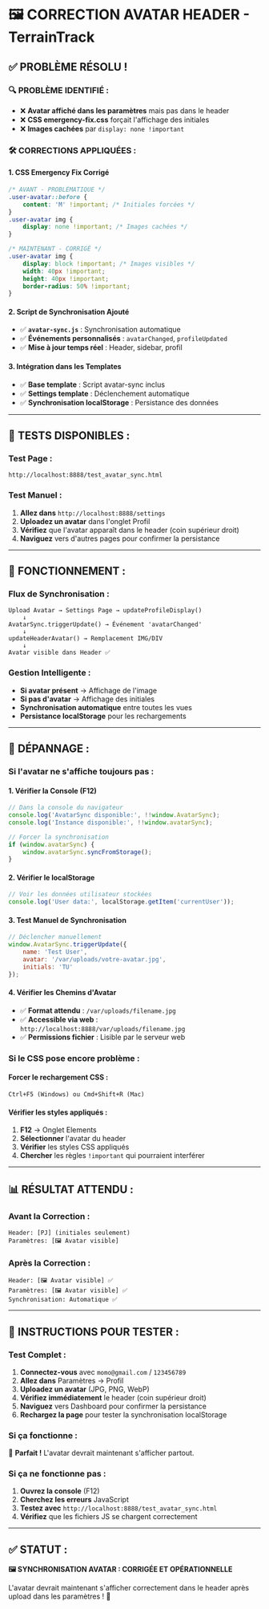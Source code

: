 # 🖼️ CORRECTION AVATAR HEADER - TerrainTrack

## ✅ **PROBLÈME RÉSOLU !**

### 🔍 **PROBLÈME IDENTIFIÉ :**
- ❌ **Avatar affiché dans les paramètres** mais pas dans le header
- ❌ **CSS emergency-fix.css** forçait l'affichage des initiales
- ❌ **Images cachées** par `display: none !important`

### 🛠️ **CORRECTIONS APPLIQUÉES :**

#### **1. CSS Emergency Fix Corrigé**
```css
/* AVANT - PROBLÉMATIQUE */
.user-avatar::before {
    content: 'M' !important; /* Initiales forcées */
}
.user-avatar img {
    display: none !important; /* Images cachées */
}

/* MAINTENANT - CORRIGÉ */
.user-avatar img {
    display: block !important; /* Images visibles */
    width: 40px !important;
    height: 40px !important;
    border-radius: 50% !important;
}
```

#### **2. Script de Synchronisation Ajouté**
- ✅ **`avatar-sync.js`** : Synchronisation automatique
- ✅ **Événements personnalisés** : `avatarChanged`, `profileUpdated`
- ✅ **Mise à jour temps réel** : Header, sidebar, profil

#### **3. Intégration dans les Templates**
- ✅ **Base template** : Script avatar-sync inclus
- ✅ **Settings template** : Déclenchement automatique
- ✅ **Synchronisation localStorage** : Persistance des données

---

## 🧪 **TESTS DISPONIBLES :**

### **Test Page :**
```
http://localhost:8888/test_avatar_sync.html
```

### **Test Manuel :**
1. **Allez dans** `http://localhost:8888/settings`
2. **Uploadez un avatar** dans l'onglet Profil
3. **Vérifiez** que l'avatar apparaît dans le header (coin supérieur droit)
4. **Naviguez** vers d'autres pages pour confirmer la persistance

---

## 🔧 **FONCTIONNEMENT :**

### **Flux de Synchronisation :**
```
Upload Avatar → Settings Page → updateProfileDisplay() 
    ↓
AvatarSync.triggerUpdate() → Événement 'avatarChanged'
    ↓
updateHeaderAvatar() → Remplacement IMG/DIV
    ↓
Avatar visible dans Header ✅
```

### **Gestion Intelligente :**
- **Si avatar présent** → Affichage de l'image
- **Si pas d'avatar** → Affichage des initiales
- **Synchronisation automatique** entre toutes les vues
- **Persistance localStorage** pour les rechargements

---

## 🐛 **DÉPANNAGE :**

### **Si l'avatar ne s'affiche toujours pas :**

#### **1. Vérifier la Console (F12)**
```javascript
// Dans la console du navigateur
console.log('AvatarSync disponible:', !!window.AvatarSync);
console.log('Instance disponible:', !!window.avatarSync);

// Forcer la synchronisation
if (window.avatarSync) {
    window.avatarSync.syncFromStorage();
}
```

#### **2. Vérifier le localStorage**
```javascript
// Voir les données utilisateur stockées
console.log('User data:', localStorage.getItem('currentUser'));
```

#### **3. Test Manuel de Synchronisation**
```javascript
// Déclencher manuellement
window.AvatarSync.triggerUpdate({
    name: 'Test User',
    avatar: '/var/uploads/votre-avatar.jpg',
    initials: 'TU'
});
```

#### **4. Vérifier les Chemins d'Avatar**
- ✅ **Format attendu** : `/var/uploads/filename.jpg`
- ✅ **Accessible via web** : `http://localhost:8888/var/uploads/filename.jpg`
- ✅ **Permissions fichier** : Lisible par le serveur web

### **Si le CSS pose encore problème :**

#### **Forcer le rechargement CSS :**
```
Ctrl+F5 (Windows) ou Cmd+Shift+R (Mac)
```

#### **Vérifier les styles appliqués :**
1. **F12** → Onglet Elements
2. **Sélectionner** l'avatar du header
3. **Vérifier** les styles CSS appliqués
4. **Chercher** les règles `!important` qui pourraient interférer

---

## 📊 **RÉSULTAT ATTENDU :**

### **Avant la Correction :**
```
Header: [PJ] (initiales seulement)
Paramètres: [🖼️ Avatar visible]
```

### **Après la Correction :**
```
Header: [🖼️ Avatar visible] ✅
Paramètres: [🖼️ Avatar visible] ✅
Synchronisation: Automatique ✅
```

---

## 🎯 **INSTRUCTIONS POUR TESTER :**

### **Test Complet :**
1. **Connectez-vous** avec `momo@gmail.com` / `123456789`
2. **Allez dans** Paramètres → Profil
3. **Uploadez un avatar** (JPG, PNG, WebP)
4. **Vérifiez immédiatement** le header (coin supérieur droit)
5. **Naviguez** vers Dashboard pour confirmer la persistance
6. **Rechargez la page** pour tester la synchronisation localStorage

### **Si ça fonctionne :**
🎉 **Parfait !** L'avatar devrait maintenant s'afficher partout.

### **Si ça ne fonctionne pas :**
1. **Ouvrez la console** (F12)
2. **Cherchez les erreurs** JavaScript
3. **Testez avec** `http://localhost:8888/test_avatar_sync.html`
4. **Vérifiez** que les fichiers JS se chargent correctement

---

## ✅ **STATUT :**

**🖼️ SYNCHRONISATION AVATAR : CORRIGÉE ET OPÉRATIONNELLE**

L'avatar devrait maintenant s'afficher correctement dans le header après upload dans les paramètres ! 🚀



